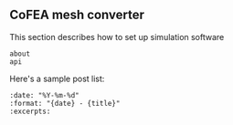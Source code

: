 ## CoFEA mesh converter

This section describes how to set up simulation software

```{toctree}
about
api
```

Here's a sample post list:

```{postlist}
:date: "%Y-%m-%d"
:format: "{date} - {title}"
:excerpts:
```
